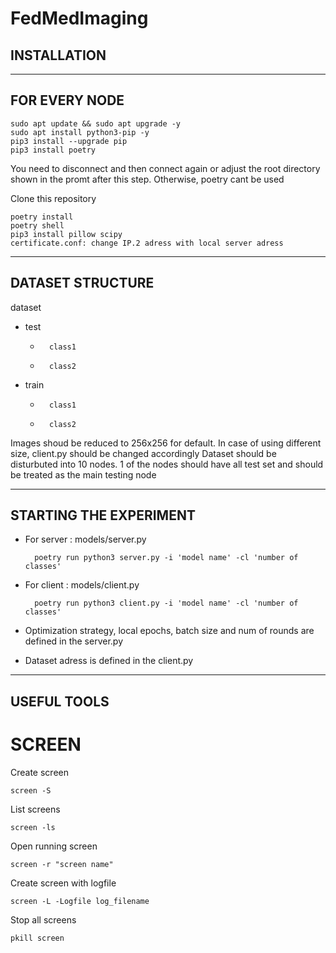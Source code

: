 # FedMedImaging


## INSTALLATION 
-----------------------------------
FOR EVERY NODE
-----------------------------------
	sudo apt update && sudo apt upgrade -y
	sudo apt install python3-pip -y
	pip3 install --upgrade pip
	pip3 install poetry
You need to disconnect and then connect again or adjust the root directory shown in the promt after this step. Otherwise, poetry cant be used

Clone this repository

 	poetry install
	poetry shell
	pip3 install pillow scipy
	certificate.conf: change IP.2 adress with local server adress

-----------------------------------
DATASET STRUCTURE
-----------------------------------
dataset
-  	test
	-		class1
	-		class2
-	train
	-		class1
	-		class2

Images shoud be reduced to 256x256 for default. In case of using different size, client.py should be changed accordingly
Dataset should be disturbuted into 10 nodes. 1 of the nodes should have all test set and should be treated as the main testing node


-----------------------------------
STARTING THE EXPERIMENT
-----------------------------------
- For server : models/server.py
		
		poetry run python3 server.py -i 'model name' -cl 'number of classes'
- For client : models/client.py

		poetry run python3 client.py -i 'model name' -cl 'number of classes'
- Optimization strategy, local epochs, batch size and num of rounds are defined in the server.py
- Dataset adress is defined in the client.py

-----------------------------------
USEFUL TOOLS
-----------------------------------
# SCREEN

Create screen
	
	screen -S 
List screens	

	screen -ls 
Open running screen

	screen -r "screen name" 
Create screen with logfile
 
	screen -L -Logfile log_filename 
Stop all screens	
	
	pkill screen  


